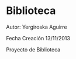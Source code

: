 Biblioteca
==========

Autor: Yergiroska Aguirre

Fecha Creación 13/11/2013


Proyecto de Biblioteca
